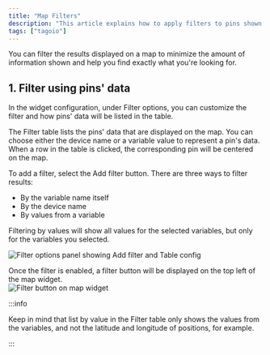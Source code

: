 ```yaml
---
title: "Map Filters"
description: "This article explains how to apply filters to pins shown on the Map widget in order to reduce clutter and locate specific devices or variable values quickly."
tags: ["tagoio"]
---
```

You can filter the results displayed on a map to minimize the amount of information shown and help you find exactly what you're looking for.

## 1. Filter using pins' data

In the widget configuration, under Filter options, you can customize the filter and how pins' data will be listed in the table.

The Filter table lists the pins' data that are displayed on the map. You can choose either the device name or a variable value to represent a pin's data. When a row in the table is clicked, the corresponding pin will be centered on the map.

To add a filter, select the Add filter button. There are three ways to filter results:

- By the variable name itself
- By the device name
- By values from a variable

Filtering by values will show all values for the selected variables, but only for the variables you selected.

![Filter options panel showing Add filter and Table config](/docs_imagem/tagoio/map-filters-2.png)

Once the filter is enabled, a filter button will be displayed on the top left of the map widget.  
![Filter button on map widget](/docs_imagem/tagoio/filters3-Eq4-G9k.gif)

:::info

Keep in mind that list by value in the Filter table only shows the values from the variables, and not the latitude and longitude of positions, for example.

:::